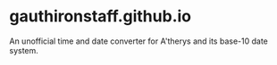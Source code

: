 # gauthironstaff.github.io
An unofficial time and date converter for A'therys and its base-10 date system.

